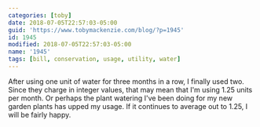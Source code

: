 ```yaml
---
categories: [toby]
date: 2018-07-05T22:57:03-05:00
guid: 'https://www.tobymackenzie.com/blog/?p=1945'
id: 1945
modified: 2018-07-05T22:57:03-05:00
name: '1945'
tags: [bill, conservation, usage, utility, water]
---
```


After using one unit of water for three months in a row, I finally used two.<!--more-->  Since they charge in integer values, that may mean that I'm using 1.25 units per month.  Or perhaps the plant watering I've been doing for my new garden plants has upped my usage.  If it continues to average out to 1.25, I will be fairly happy.
